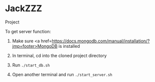 # JackZZZ
Project

To get server function:

1. Make sure <a href=https://docs.mongodb.com/manual/installation/?jmp=footer>MongoDB</a> is installed

2. In terminal, cd into the cloned project directory

3. Run `./start_db.sh`

4. Open another terminal and run `./start_server.sh`
